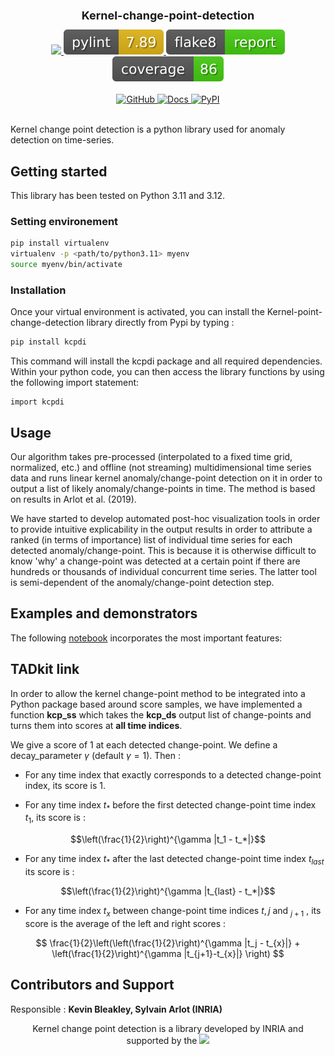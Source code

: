 <div align="center">
    <h1 style="font-size: large; font-weight: bold;">Kernel-change-point-detection</h1>
</div><div align="center">
	<a href="#">
        <img src="https://img.shields.io/badge/Python-3.11%20--%203.12-blue">
    </a>
    </a>
	<a href="_static/pylint/pylint.txt">
        <img src="_static/pylint/pylint.svg" alt="Pylint Score">
    </a>
    <a href="_static/flake8/index.html">
        <img src="_static/flake8/flake8.svg" alt="Flake8 Report">
    </a>
    <a href="_static/coverage/index.html">
        <img src="_static/coverage/coverage.svg" alt="Coverage report">
    </a>
</div>
<br>
<div align="center">
    <a href="https://github.com/confianceai/kernel-change-point-detection">
        <img src="https://img.shields.io/badge/GitHub-Repository-181717?logo=github" alt="GitHub">
    </a>
    <a href="https://confianceai.github.io/kernel-change-point-detection/">
        <img src="https://img.shields.io/badge/Online%20Documentation-available-0A66C2?logo=readthedocs&logoColor=white" alt="Docs">
    </a>
    <a href="https://pypi.org/project/kcpdi/">
        <img src="https://img.shields.io/pypi/v/kcpdi?color=blue&label=PyPI&logo=pypi&logoColor=white" alt="PyPI">
    </a>
</div>

<br>


Kernel change point detection is a python library used for anomaly detection on time-series.

## Getting started

This library has been tested on Python 3.11 and 3.12.

### Setting environement
```bash
pip install virtualenv
virtualenv -p <path/to/python3.11> myenv
source myenv/bin/activate
```
### Installation
Once your virtual environment is activated, you can install the Kernel-point-change-detection library directly from Pypi by typing :

```bash
pip install kcpdi
```

This command will install the kcpdi package and all required dependencies.
Within your python code, you can then access the library functions by using the following import statement:

```
import kcpdi
```

## Usage

Our algorithm takes pre-processed (interpolated to a fixed time grid, normalized, etc.) and offline (not streaming) multidimensional time series data and runs linear kernel anomaly/change-point detection on it in order to output a list of likely anomaly/change-points in time.
The method is based on results in Arlot et al. (2019).

We have started to develop automated post-hoc visualization tools in order to provide intuitive explicability in the output results in order to attribute a ranked (in terms of importance) list of individual time series for each detected anomaly/change-point. This is because it is otherwise difficult to know 'why' a change-point was detected at a certain point if there are hundreds or thousands of individual concurrent time series. The latter tool is semi-dependent of the anomaly/change-point detection step.

## Examples and demonstrators

The following [notebook](examples/Example.ipynb) incorporates the most important features:

## TADkit link

In order to allow the kernel change-point method to be integrated into a Python package based around score samples, we have implemented a function **kcp_ss** which takes the **kcp_ds** output list of change-points and turns them into scores at **all time indices**.

We give a score of 1 at each detected change-point. We define a decay_parameter $γ$ (default $γ = 1$). Then :

- For any time index that exactly corresponds to a detected change-point index, its score is 1.

- For any time index $t_*$ before the first detected change-point time index $t_1$, its score is :

 $$\left(\frac{1}{2}\right)^{\gamma |t_1 - t_*|}$$

- For any time index $t_*$ after the last detected change-point time index $t_{last}$ its score is : 

$$\left(\frac{1}{2}\right)^{\gamma |t_{last} - t_*|}$$

- For any time index $t_x$ between change-point time indices $t,j$ and $_{j+1}$ , its score is the average of the left and right scores : 

$$ \frac{1}{2}\left(\left(\frac{1}{2}\right)^{\gamma |t_j - t_{x}|} + \left(\frac{1}{2}\right)^{\gamma |t_{j+1}-t_{x}|} \right) $$








## Contributors and Support

Responsible : **Kevin Bleakley, Sylvain Arlot (INRIA)**

<p align="center">
  Kernel change point detection is a library developed by INRIA and supported by the  
  <a href="https://www.confiance.ai/" title="Confiance.ai">
   <img src="https://www.trustworthy-ai-foundation.eu/wp-content/uploads/2025/07/M0302_LOGO-ETAIA_RVB_2000px.png"  height="70">
  </a>
</p>

